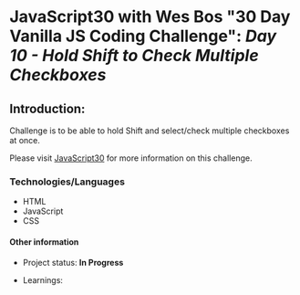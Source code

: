 # JavaScript30 with Wes Bos "30 Day Vanilla JS Coding Challenge": *Day 10 - Hold Shift to Check Multiple Checkboxes*

## Introduction: 
 
Challenge is to be able to hold Shift and select/check multiple checkboxes at once. 

Please visit <a href="https://javascript30.com/" target="_blank">JavaScript30</a> for more information on this challenge. 

### Technologies/Languages

* HTML
* JavaScript
* CSS

#### Other information

* Project status: **In Progress**

* Learnings:  